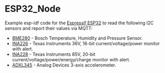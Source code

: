 # ESP32_Node

Example esp-idf code for the [Espressif ESP32](https://www.espressif.com/en/products/socs/esp32) to read the following I2C sensors and report their values via MQTT:

* [BME280](https://www.bosch-sensortec.com/products/environmental-sensors/humidity-sensors-bme280/) - Bosch Temperature, Humidity and Pressure Sensor.  
* [INA226](https://www.ti.com/product/INA226) - Texas Instruments 36V, 16-bit current/voltage/power monitor with alert.
* [INA228](https://www.ti.com/product/INA228) - Texas Instruments 85V, 20-bit current/voltage/power/energy/charge monitor with alert.
* [ADXL345](https://www.analog.com/en/products/adxl345.html) - Analog Devices 3-axis accelerometer.
